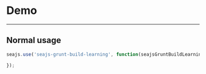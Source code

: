 # Demo

---

## Normal usage

````javascript
seajs.use('seajs-grunt-build-learning', function(seajsGruntBuildLearning) {

});
````
